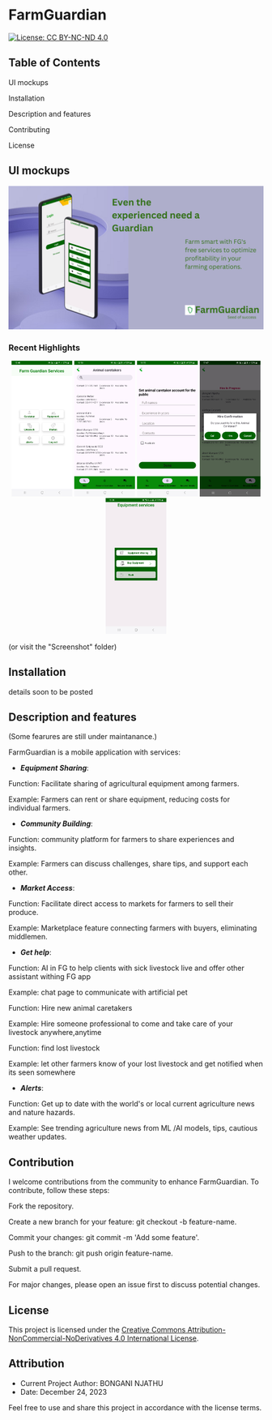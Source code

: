 
# FarmGuardian

[![License: CC BY-NC-ND 4.0](https://img.shields.io/badge/License-CC%20BY--NC--ND%204.0-lightgrey.svg)](https://creativecommons.org/licenses/by-nc-nd/4.0/)





## Table of Contents

UI mockups

Installation

Description and features

Contributing

License

## UI mockups

<img src="images/screenshots/FG.png" alt="App serviices,Home" width="820">

### Recent Highlights


<p align="center">


 <img src="images/screenshots/Screenshot_20240329_154609.jpg" alt="App serviices,Home" width="120">

<img src="images/screenshots/Screenshot_20240329_165057.jpg" alt="App serviices,Home" width="120">
<img src="images/screenshots/Screenshot_20240329_165554.jpg" alt="Become Animal caretaker" width="120">
<img src="images/screenshots/Screenshot_20240329_174701.jpg" alt="Registration" width="120">
<img src="images/screenshots/Screenshot_20240317_153631.jpg" alt="Equipment services" width="120">




(or visit the "Screenshot" folder)


## Installation

details soon to be posted 

## Description and features

(Some fearures are still under maintanance.)

FarmGuardian is a mobile application with services:

* ***Equipment Sharing***:

Function: Facilitate sharing of agricultural equipment among farmers.

Example: Farmers can rent or share equipment, reducing costs for individual farmers.

* ***Community Building***:

Function:  community platform for farmers to share experiences and insights.

Example: Farmers can discuss challenges, share tips, and support each other.

* ***Market Access***:

Function: Facilitate direct access to markets for farmers to sell their produce.

Example: Marketplace feature connecting farmers with buyers, eliminating middlemen.

* ***Get help***:

Function: AI in FG to help clients with sick livestock live and offer other assistant withing FG app

Example: chat page to communicate with artificial pet

Function:  Hire  new animal caretakers 

Example:  Hire someone professional to come and take care of your livestock anywhere,anytime

Function: find lost livestock

Example:  let other farmers know of your lost livestock and get notified when its seen somewhere



* ***Alerts***:

Function: Get up to date with the world's or local current agriculture news and nature hazards.

Example: See trending agriculture news from ML /AI models, tips, cautious weather updates.






## Contribution
I welcome contributions from the community to enhance FarmGuardian. To contribute, follow these steps:

Fork the repository.

Create a new branch for your feature: git checkout -b feature-name.

Commit your changes: git commit -m 'Add some feature'.

Push to the branch: git push origin feature-name.

Submit a pull request.

For major changes, please open an issue first to discuss potential changes.

## License

This project is licensed under the [Creative Commons Attribution-NonCommercial-NoDerivatives 4.0 International License](LICENSE.md).

## Attribution

- Current Project Author: BONGANI NJATHU
- Date: December 24, 2023

Feel free to use and share this project in accordance with the license terms.


